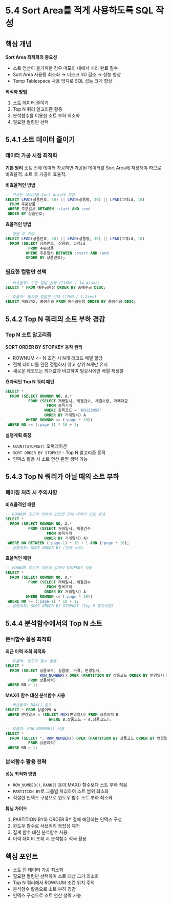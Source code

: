 # 5.4 Sort Area를 적게 사용하도록 SQL 작성

## 핵심 개념

**Sort Area 최적화의 중요성**
- 소트 연산이 불가피한 경우 메모리 내에서 처리 완료 필수
- Sort Area 사용량 최소화 → 디스크 I/O 감소 → 성능 향상
- Temp Tablespace 사용 방지로 SQL 성능 크게 향상

**최적화 방법**
1. 소트 데이터 줄이기
2. Top N 쿼리 알고리즘 활용
3. 분석함수를 이용한 소트 부하 최소화
4. 필요한 컬럼만 선택

## 5.4.1 소트 데이터 줄이기

### 데이터 가공 시점 최적화

**기본 원리**
소트 전에 데이터 가공하면 가공된 데이터를 Sort Area에 저장해야 하므로 비효율적. 소트 후 가공이 효율적.

**비효율적인 방법**
```sql
-- 가공된 데이터를 Sort Area에 저장
SELECT LPAD(상품번호, 30) || LPAD(상품명, 30) || LPAD(고객id, 10)
  FROM 주문상품
 WHERE 주문일시 BETWEEN :start AND :end
 ORDER BY 상품번호;
```

**효율적인 방법**
```sql
-- 정렬 후 가공
SELECT LPAD(상품번호, 30) || LPAD(상품명, 30) || LPAD(고객id, 10)
  FROM (SELECT 상품번호, 상품명, 고객id
          FROM 주문상품
         WHERE 주문일시 BETWEEN :start AND :end
         ORDER BY 상품번호);
```

### 필요한 컬럼만 선택

```sql
-- 비효율적: 모든 컬럼 선택 (716MB / 14.41sec)
SELECT * FROM 예수금원장 ORDER BY 총예수금 DESC;

-- 효율적: 필요한 컬럼만 선택 (17MB / 1.2sec)
SELECT 계좌번호, 총예수금 FROM 예수금원장 ORDER BY 총예수금 DESC;
```

## 5.4.2 Top N 쿼리의 소트 부하 경감

### Top N 소트 알고리즘

**SORT ORDER BY STOPKEY 동작 원리**
- ROWNUM <= N 조건 시 N개 레코드 배열 할당
- 전체 데이터를 완전 정렬하지 않고 상위 N개만 유지
- 새로운 레코드는 최대값과 비교하여 필요시에만 배열 재정렬

**효과적인 Top N 쿼리 패턴**
```sql
SELECT *
  FROM (SELECT ROWNUM NO, A.*
          FROM (SELECT 거래일시, 체결건수, 체결수량, 거래대금
                  FROM 종목거래
                 WHERE 종목코드 = 'KR123456'
                 ORDER BY 거래일시) A
         WHERE ROWNUM <= (:page * 10))
 WHERE NO >= (:page-1) * 10 + 1;
```

**실행계획 특징**
- `COUNT(STOPKEY)` 오퍼레이션
- `SORT ORDER BY STOPKEY` - Top N 알고리즘 동작
- 인덱스 활용 시 소트 연산 완전 생략 가능

## 5.4.3 Top N 쿼리가 아닐 때의 소트 부하

### 페이징 처리 시 주의사항

**비효율적인 패턴**
```sql
-- ROWNUM 조건이 외부에 있으면 전체 데이터 소트 발생
SELECT *
  FROM (SELECT ROWNUM NO, A.*
          FROM (SELECT 거래일시, 체결건수
                  FROM 종목거래
                 ORDER BY 거래일시) A)
 WHERE NO BETWEEN (:page-1) * 10 + 1 AND (:page * 10);
-- 실행계획: SORT ORDER BY (전체 소트)
```

**효율적인 패턴**
```sql
-- ROWNUM 조건이 내부에 있어야 STOPKEY 적용
SELECT *
  FROM (SELECT ROWNUM NO, A.*
          FROM (SELECT 거래일시, 체결건수
                  FROM 종목거래
                 ORDER BY 거래일시) A
         WHERE ROWNUM <= (:page * 10))
 WHERE NO >= (:page-1) * 10 + 1;
-- 실행계획: SORT ORDER BY STOPKEY (Top N 알고리즘)
```

## 5.4.4 분석함수에서의 Top N 소트

### 분석함수 활용 최적화

**최근 이력 조회 최적화**
```sql
-- 효율적: 윈도우 함수 활용
SELECT *
  FROM (SELECT 상품코드, 상품명, 가격, 변경일시,
               ROW_NUMBER() OVER (PARTITION BY 상품코드 ORDER BY 변경일시 DESC) RN
          FROM 상품이력)
 WHERE RN = 1;
```

**MAX() 함수 대신 분석함수 사용**
```sql
-- 비효율적: MAX() 함수
SELECT * FROM 상품이력 A
 WHERE 변경일시 = (SELECT MAX(변경일시) FROM 상품이력 B
                   WHERE B.상품코드 = A.상품코드);

-- 효율적: ROW_NUMBER() 사용
SELECT *
  FROM (SELECT *, ROW_NUMBER() OVER (PARTITION BY 상품코드 ORDER BY 변경일시 DESC) RN
          FROM 상품이력)
 WHERE RN = 1;
```

### 분석함수 활용 전략

**성능 최적화 방법**
- `ROW_NUMBER()`, `RANK()` 등이 MAX() 함수보다 소트 부하 적음
- `PARTITION BY`로 그룹별 처리하여 소트 범위 최소화
- 적절한 인덱스 구성으로 윈도우 함수 소트 부하 최소화

**튜닝 가이드**
1. PARTITION BY와 ORDER BY 절에 해당하는 인덱스 구성
2. 윈도우 함수로 서브쿼리 복잡성 제거
3. 집계 함수 대신 분석함수 사용
4. 이력 데이터 조회 시 분석함수 적극 활용

## 핵심 포인트

- 소트 전 데이터 가공 최소화
- 필요한 컬럼만 선택하여 소트 대상 크기 최소화
- Top N 쿼리에서 ROWNUM 조건 위치 주의
- 분석함수 활용으로 소트 부하 경감
- 인덱스 구성으로 소트 연산 생략 가능
